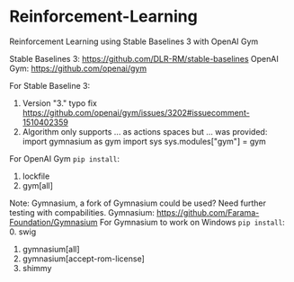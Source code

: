 # Reinforcement-Learning
Reinforcement Learning using Stable Baselines 3 with OpenAI Gym 

Stable Baselines 3: https://github.com/DLR-RM/stable-baselines
OpenAI Gym: https://github.com/openai/gym

For Stable Baseline 3:
1. Version "3." typo fix https://github.com/openai/gym/issues/3202#issuecomment-1510402359
2. Algorithm only supports ... as actions spaces but ... was provided:
    import gymnasium as gym
    import sys
    sys.modules["gym"] = gym

For OpenAI Gym ```pip install```:
1. lockfile
2. gym[all]

Note: Gymnasium, a fork of Gymnasium could be used? Need further testing with compabilities.
Gymnasium: https://github.com/Farama-Foundation/Gymnasium
For Gymnasium to work on Windows ```pip install```:
0. swig
1. gymnasium[all]
2. gymnasium[accept-rom-license]
3. shimmy